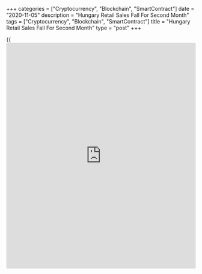 +++
categories = ["Cryptocurrency", "Blockchain", "SmartContract"]
date = "2020-11-05"
description = "Hungary Retail Sales Fall For Second Month"
tags = ["Cryptocurrency", "Blockchain", "SmartContract"]
title = "Hungary Retail Sales Fall For Second Month"
type = "post"
+++

{{<iframe id="large-banner" src="https://www.bounty.group/#slide=17.0" width="100%" height="600" scrolling="no" style="border: 0px solid rgb(216, 221, 230); border-radius: 3px;">}}

Hungary's retail sales fell for the second straight month in September,
figures from the Hungarian Central Statistical Office showed on
Thursday.

Retail sales fell a [calendar](https://www.fintechee.com/web-trader/)-adjusted 2.0 percent year-on-year in
September, after a 0.8 percent decrease in August.

Sales of food products increased 2.0 percent annually in September.

Meanwhile, sales of non-food products declined 3.8 percent and those of
automotive fuel fell 9.8 percent.

The volume of mail order and internet retailing, which accounted for 8.4
percent of all retail sales and involved a wide range of goods, surged
by 33.0 percent yearly in September, continuing a multi-year expansion,
the agency said.

On a non-adjusted basis, retail sales fell 1.6 percent annually in
September, following a 1.2 percent decrease in the previous month.

For comments and feedback [contact](https://www.playgroundfx.com/contact/): editorial@rtt[news](https://www.letsplayfx.com/blog/forex-news-website/).com

[Economic News][1]

 **What parts of the world are seeing the best (and worst) economic
performances lately? Click[here][2] to check out our [Econ Scorecard][2]
and find out! See up-to-the-moment [ranking](https://www.playgroundfx.com/blog/crypto-exchange-ranking/)s for the best and worst
performers in [GDP][2], [unemployment rate][3], [inflation][4] and much
more.**

   1. www.rtt[news](https://www.letsplayfx.com/blog/forex-news-website/).com/Content/EconomicNews.aspx
   2. www.rtt[news](https://www.letsplayfx.com/blog/forex-news-website/).com/economic-scorecard/world-rank/GDP/highest-performance.aspx
   3. www.rtt[news](https://www.letsplayfx.com/blog/forex-news-website/).com/economic-scorecard/world-rank/unemployment-rate/lowest-performance.aspx
   4. www.rtt[news](https://www.letsplayfx.com/blog/forex-news-website/).com/economic-scorecard/world-rank/CPI/highest-performance.aspx